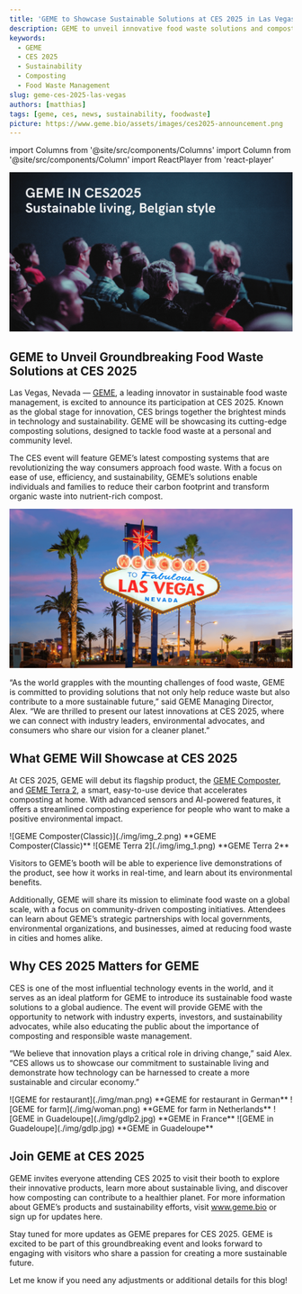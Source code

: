 ```yaml
---
title: 'GEME to Showcase Sustainable Solutions at CES 2025 in Las Vegas'
description: GEME to unveil innovative food waste solutions and composting technologies at CES 2025 in Las Vegas
keywords:
  -	GEME
  -	CES 2025
  -	Sustainability
  -	Composting
  -	Food Waste Management
slug: geme-ces-2025-las-vegas
authors: [matthias]
tags: [geme, ces, news, sustainability, foodwaste]
picture: https://www.geme.bio/assets/images/ces2025-announcement.png
---
```


<head>
    <meta charSet="utf-8" />
    <meta name="twitter:card" content="summary_large_image" />
    <meta data-rh="true" property="og:image" content="https://www.geme.bio/assets/images/ces2025-announcement.png" />
    <meta data-rh="true" name="twitter:image" content="https://www.geme.bio/assets/images/ces2025-announcement.png"/>
    <meta data-rh="true" property="og:url" content="https://www.geme.bio/blog/geme-ces-2025-las-vegas"/>
    <meta data-rh="true" property="og:locale" content="en"/>
</head>

import Columns from '@site/src/components/Columns'
import Column from '@site/src/components/Column'
import ReactPlayer from 'react-player'

![GEME on CES](./img/memento.png)

## GEME to Unveil Groundbreaking Food Waste Solutions at CES 2025

Las Vegas, Nevada — [GEME](https://www.geme.bio), a leading innovator in sustainable food waste management, is excited to announce its participation 
at CES 2025. Known as the global stage for innovation, CES brings together the brightest minds in technology and sustainability. 
GEME will be showcasing its cutting-edge composting solutions, designed to tackle food waste at a personal and community level.

The CES event will feature GEME’s latest composting systems that are revolutionizing the way consumers approach food waste. 
With a focus on ease of use, efficiency, and sustainability, GEME’s solutions enable individuals and families to 
reduce their carbon footprint and transform organic waste into nutrient-rich compost.

![GEME at Las Vegas](./img/lasvegas.png)

“As the world grapples with the mounting challenges of food waste, GEME is committed to providing solutions that not only 
help reduce waste but also contribute to a more sustainable future,” said GEME Managing Director, Alex. “We are thrilled to 
present our latest innovations at CES 2025, where we can connect with industry leaders, environmental advocates, and consumers 
who share our vision for a cleaner planet.”



<!-- truncate -->

## What GEME Will Showcase at CES 2025

At CES 2025, GEME will debut its flagship product, the [GEME Composter](https://www.geme.bio/product/geme), and 
[GEME Terra 2](https://www.geme.bio/geme-terra-2), a smart, easy-to-use device that accelerates 
composting at home. With advanced sensors and AI-powered features, it offers a streamlined composting experience for 
people who want to make a positive environmental impact.

<Columns>
  <Column className='text--left'>
    ![GEME Composter(Classic)](./img/img_2.png)
    **GEME Composter(Classic)**
  </Column>

   <Column className='text--left'>
    ![GEME Terra 2](./img/img_1.png)
    **GEME Terra 2**
  </Column>
</Columns>


Visitors to GEME’s booth will be able to experience live demonstrations
of the product, see how it works in real-time, and learn about its environmental benefits.

Additionally, GEME will share its mission to eliminate food waste on a global scale, with a focus on community-driven 
composting initiatives. Attendees can learn about GEME’s strategic partnerships with local governments, environmental 
organizations, and businesses, aimed at reducing food waste in cities and homes alike.


## Why CES 2025 Matters for GEME

CES is one of the most influential technology events in the world, and it serves as an ideal platform for GEME to introduce 
its sustainable food waste solutions to a global audience. The event will provide GEME with the opportunity to network with 
industry experts, investors, and sustainability advocates, while also educating the public about the importance of composting 
and responsible waste management.

“We believe that innovation plays a critical role in driving change,” said Alex. “CES allows us to showcase our 
commitment to sustainable living and demonstrate how technology can be harnessed to create a more sustainable and circular economy.”

<Columns>
  <Column className='text--left'>
    ![GEME for restaurant](./img/man.png)
    **GEME for restaurant in German**
  </Column>

   <Column className='text--left'>
    ![GEME for farm](./img/woman.png)
    **GEME for farm in Netherlands**
  </Column>
</Columns>

<Columns>
  <Column className='text--left'>
    ![GEME in Guadeloupe](./img/gdlp2.jpg)
    **GEME in France**
  </Column>

   <Column className='text--left'>
    ![GEME in Guadeloupe](./img/gdlp.jpg)
    **GEME in Guadeloupe**
  </Column>
</Columns>


## Join GEME at CES 2025

GEME invites everyone attending CES 2025 to visit their booth to explore their innovative products, learn more about sustainable living, 
and discover how composting can contribute to a healthier planet. For more information about GEME’s products and sustainability efforts, 
visit www.geme.bio or sign up for updates here.

Stay tuned for more updates as GEME prepares for CES 2025. GEME is excited to be part of this groundbreaking event and 
looks forward to engaging with visitors who share a passion for creating a more sustainable future.

Let me know if you need any adjustments or additional details for this blog!
